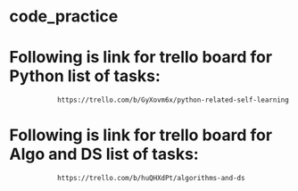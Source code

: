 # code_practice
#    Following is link for trello board for Python list of tasks:
				https://trello.com/b/GyXovm6x/python-related-self-learning
#    Following is link for trello board for Algo and DS list of tasks:
				https://trello.com/b/huQHXdPt/algorithms-and-ds

